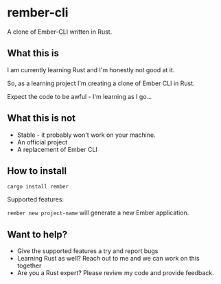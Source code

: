 # rember-cli

A clone of Ember-CLI written in Rust.

## What this is

I am currently learning Rust and I'm honestly not good at it.

So, as a learning project I'm creating a clone of Ember CLI in Rust.

Expect the code to be awful - I'm learning as I go...

## What this is not

* Stable - it probably won't work on your machine.
* An official project
* A replacement of Ember CLI

## How to install

`cargo install rember`

Supported features:

`rember new project-name` will generate a new Ember application.

## Want to help?

* Give the supported features a try and report bugs
* Learning Rust as well? Reach out to me and we can work on this together
* Are you a Rust expert? Please review my code and provide feedback.